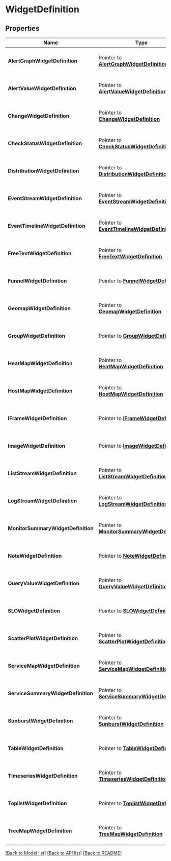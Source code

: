 # WidgetDefinition

## Properties

| Name                               | Type                                                                               | Description                           | Notes |
| ---------------------------------- | ---------------------------------------------------------------------------------- | ------------------------------------- | ----- |
| **AlertGraphWidgetDefinition**     | Pointer to [**AlertGraphWidgetDefinition**](AlertGraphWidgetDefinition.md)         | A pointer to the appropriate element. |
| **AlertValueWidgetDefinition**     | Pointer to [**AlertValueWidgetDefinition**](AlertValueWidgetDefinition.md)         | A pointer to the appropriate element. |
| **ChangeWidgetDefinition**         | Pointer to [**ChangeWidgetDefinition**](ChangeWidgetDefinition.md)                 | A pointer to the appropriate element. |
| **CheckStatusWidgetDefinition**    | Pointer to [**CheckStatusWidgetDefinition**](CheckStatusWidgetDefinition.md)       | A pointer to the appropriate element. |
| **DistributionWidgetDefinition**   | Pointer to [**DistributionWidgetDefinition**](DistributionWidgetDefinition.md)     | A pointer to the appropriate element. |
| **EventStreamWidgetDefinition**    | Pointer to [**EventStreamWidgetDefinition**](EventStreamWidgetDefinition.md)       | A pointer to the appropriate element. |
| **EventTimelineWidgetDefinition**  | Pointer to [**EventTimelineWidgetDefinition**](EventTimelineWidgetDefinition.md)   | A pointer to the appropriate element. |
| **FreeTextWidgetDefinition**       | Pointer to [**FreeTextWidgetDefinition**](FreeTextWidgetDefinition.md)             | A pointer to the appropriate element. |
| **FunnelWidgetDefinition**         | Pointer to [**FunnelWidgetDefinition**](FunnelWidgetDefinition.md)                 | A pointer to the appropriate element. |
| **GeomapWidgetDefinition**         | Pointer to [**GeomapWidgetDefinition**](GeomapWidgetDefinition.md)                 | A pointer to the appropriate element. |
| **GroupWidgetDefinition**          | Pointer to [**GroupWidgetDefinition**](GroupWidgetDefinition.md)                   | A pointer to the appropriate element. |
| **HeatMapWidgetDefinition**        | Pointer to [**HeatMapWidgetDefinition**](HeatMapWidgetDefinition.md)               | A pointer to the appropriate element. |
| **HostMapWidgetDefinition**        | Pointer to [**HostMapWidgetDefinition**](HostMapWidgetDefinition.md)               | A pointer to the appropriate element. |
| **IFrameWidgetDefinition**         | Pointer to [**IFrameWidgetDefinition**](IFrameWidgetDefinition.md)                 | A pointer to the appropriate element. |
| **ImageWidgetDefinition**          | Pointer to [**ImageWidgetDefinition**](ImageWidgetDefinition.md)                   | A pointer to the appropriate element. |
| **ListStreamWidgetDefinition**     | Pointer to [**ListStreamWidgetDefinition**](ListStreamWidgetDefinition.md)         | A pointer to the appropriate element. |
| **LogStreamWidgetDefinition**      | Pointer to [**LogStreamWidgetDefinition**](LogStreamWidgetDefinition.md)           | A pointer to the appropriate element. |
| **MonitorSummaryWidgetDefinition** | Pointer to [**MonitorSummaryWidgetDefinition**](MonitorSummaryWidgetDefinition.md) | A pointer to the appropriate element. |
| **NoteWidgetDefinition**           | Pointer to [**NoteWidgetDefinition**](NoteWidgetDefinition.md)                     | A pointer to the appropriate element. |
| **QueryValueWidgetDefinition**     | Pointer to [**QueryValueWidgetDefinition**](QueryValueWidgetDefinition.md)         | A pointer to the appropriate element. |
| **SLOWidgetDefinition**            | Pointer to [**SLOWidgetDefinition**](SLOWidgetDefinition.md)                       | A pointer to the appropriate element. |
| **ScatterPlotWidgetDefinition**    | Pointer to [**ScatterPlotWidgetDefinition**](ScatterPlotWidgetDefinition.md)       | A pointer to the appropriate element. |
| **ServiceMapWidgetDefinition**     | Pointer to [**ServiceMapWidgetDefinition**](ServiceMapWidgetDefinition.md)         | A pointer to the appropriate element. |
| **ServiceSummaryWidgetDefinition** | Pointer to [**ServiceSummaryWidgetDefinition**](ServiceSummaryWidgetDefinition.md) | A pointer to the appropriate element. |
| **SunburstWidgetDefinition**       | Pointer to [**SunburstWidgetDefinition**](SunburstWidgetDefinition.md)             | A pointer to the appropriate element. |
| **TableWidgetDefinition**          | Pointer to [**TableWidgetDefinition**](TableWidgetDefinition.md)                   | A pointer to the appropriate element. |
| **TimeseriesWidgetDefinition**     | Pointer to [**TimeseriesWidgetDefinition**](TimeseriesWidgetDefinition.md)         | A pointer to the appropriate element. |
| **ToplistWidgetDefinition**        | Pointer to [**ToplistWidgetDefinition**](ToplistWidgetDefinition.md)               | A pointer to the appropriate element. |
| **TreeMapWidgetDefinition**        | Pointer to [**TreeMapWidgetDefinition**](TreeMapWidgetDefinition.md)               | A pointer to the appropriate element. |

[[Back to Model list]](../README.md#documentation-for-models) [[Back to API list]](../README.md#documentation-for-api-endpoints) [[Back to README]](../README.md)
